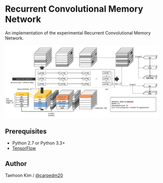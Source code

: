 Recurrent Convolutional Memory Network
======================================

An implementation of the experimental Recurrent Convolutional Memory Network.

![model](./assets/RCMN.png)


Prerequisites
-------------

- Python 2.7 or Python 3.3+
- [TensorFlow](https://www.tensorflow.org/)


Author
------

Taehoon Kim / [@carpedm20](http://carpedm20.github.io/)
